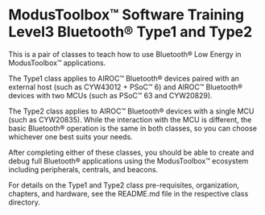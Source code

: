 # ModusToolbox™ Software Training Level3 Bluetooth® Type1 and Type2

This is a pair of classes to teach how to use Bluetooth® Low Energy in ModusToolbox™ applications.

The Type1 class applies to AIROC™ Bluetooth® devices paired with an external host (such as CYW43012 + PSoC™ 6) and AIROC™ Bluetooth® devices with two MCUs (such as PSoC™ 63 and CYW20829).

The Type2 class applies to AIROC™ Bluetooth® devices with a single MCU (such as CYW20835). While the interaction with the MCU is different, the basic Bluetooth® operation is the same in both classes, so you can choose whichever one best suits your needs.

After completing either of these classes, you should be able to create and debug full Bluetooth® applications using the ModusToolbox™ ecosystem including peripherals, centrals, and beacons.

For details on the Type1 and Type2 class pre-requisites, organization, chapters, and hardware, see the README.md file in the respective class directory.
